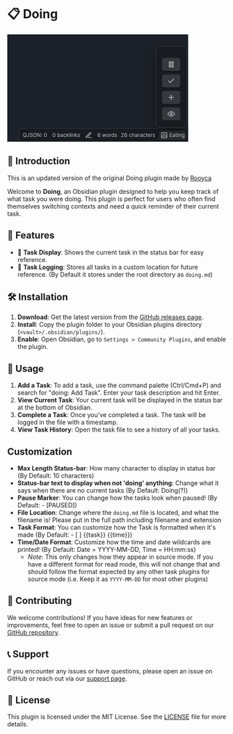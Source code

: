 # 📋 Doing

![doing](doing.jpg)

## 🎉 Introduction

This is an updated version of the original Doing plugin made by [Rooyca](https://github.com/rooyca/doing)

Welcome to **Doing**, an Obsidian plugin designed to help you keep track of what task you were doing. This plugin is perfect for users who often find themselves switching contexts and need a quick reminder of their current task.

## 🚀 Features

- 📌 **Task Display**: Shows the current task in the status bar for easy reference.
- 📝 **Task Logging**: Stores all tasks in a custom location for future reference. (By Default it stores under the root directory as `doing.md`)

## 🛠️ Installation

1. **Download**: Get the latest version from the [GitHub releases page](https://github.com/Jack-Chronicle/doing/releases).
2. **Install**: Copy the plugin folder to your Obsidian plugins directory (`<vault>/.obsidian/plugins/`).
3. **Enable**: Open Obsidian, go to `Settings > Community Plugins`, and enable the plugin.

## 📖 Usage

1. **Add a Task**: To add a task, use the command palette (Ctrl/Cmd+P) and search for "doing: Add Task". Enter your task description and hit Enter.
2. **View Current Task**: Your current task will be displayed in the status bar at the bottom of Obsidian.
3. **Complete a Task**: Once you've completed a task. The task will be logged in the file with a timestamp.
4. **View Task History**: Open the task file to see a history of all your tasks.

## Customization

- **Max Length Status-bar**: How many character to display in status bar (By Default: 10 characters)
- **Status-bar text to display when not 'doing' anything**: Change what it says when there are no current tasks (By Default: Doing(?))
- **Pause Marker**: You can change how the tasks look when paused! (By Default: - [PAUSED])
- **File Location**: Change where the `doing.md` file is located, and what the filename is! Please put in the full path including filename and extension
- **Task Format**: You can customize how the Task is formatted when it's made (By Default: - [ ] {{task}} {{time}})
- **Time/Date Format**: Customize how the time and date wildcards are printed! (By Default: Date = YYYY-MM-DD, Time = HH:mm:ss)
  - *Note*: This only changes how they appear in source mode. If you have a different format for read mode, this will not change that and should follow the format expected by any other task plugins for source mode (i.e. Keep it as `YYYY-MM-DD` for most other plugins)

## 🌟 Contributing

We welcome contributions! If you have ideas for new features or improvements, feel free to open an issue or submit a pull request on our [GitHub repository](https://github.com/Jack-Chronicle/doing).

## 📞 Support

If you encounter any issues or have questions, please open an issue on GitHub or reach out via our [support page](https://github.com/Jack-Chronicle/doing/issues).

## 📝 License

This plugin is licensed under the MIT License. See the [LICENSE](https://github.com/Jack-Chronicle/doing/blob/main/LICENSE) file for more details.